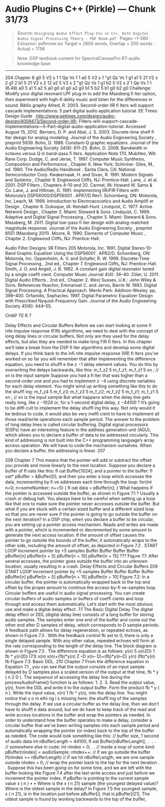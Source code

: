 # Audio Plugins C++ (Pirkle) — Chunk 31/73

> Source: `Designing Audio Effect Plug-Ins in C++_ With Digital Audio Signal Processing Theory - PDF Room.pdf` · Pages ~1-560 · Extractor: pdfminer.six
> Target ≈ 2800 words, Overlap = 200 words · Actual = 1756

> Note: DSP textbook content for SpectralCanvasPro RT-audio knowledge base

---
204  Chapter 6
g0 5 V2
s 1
1
Qp
 Vs 1 1
a0 5 V2
s 1
"g1
Qz
 Vs 1 g1
a1  5 21 V2
s 2 g1
2
b1  5 21 V2
s 2 12
a2  5 V2
s 2
"g1
Qz
 Vs 1 g1
b2  5 V2
s 2
1
Qp
 Vs 1 1
(6.48)
a0   5
a1   5
a2   5
a0
g0
a1
g0
a2
g0
b1   5
b2   5
b1
g0
b2
g0
 Challenge: Modify your digital resonant LPF plug-in to add the Massberg ﬁ lter option, then
experiment with high-ﬁ delity music and listen for the differences in sound.
      Biblio graphy
 Allred, R. 2003. Second-order IIR ﬁ lters will support cascade implementations: 5 part digital audio application
tutorial.  EE Times Design Guide .  http://www.eetimes.com/design/audio-design/4009473/Second-order-IIR-
Filters-will-support-cascade-implementations—5-Part-digital-audio-application-tutorial. Accessed August 15,
2012.
 Berners, D. P. and Abel, J. S. 2003. Discrete-time shelf ﬁ lter design for analog modeling.  Journal of the Audio
Engineering Society , preprint 5939.
 Bohn, D. 1986. Constant-Q graphic equalizers.  Journal of the Audio Engineering Society  34(9): 611–25.
 Bohn, D. 2008. Bandwidth in octaves versus Q in band-pass ﬁ lters. Application Note 170. Mukilteo,
WA: Rane Corp.
 Dodge, C. and Jerse, T. 1997.  Computer Music Synthesis, Composition and Performance , Chapter 6. New York:
Schirmer.
 Giles, M., ed. 1980.  The Audio/Radio Handbook . Santa Clara, CA: National Semiconductor Corp.
 Kwakernaak, H. and Sivan, R. 1991.  Modern Signals and Systems , Chapter 9. Englewood Cliffs, NJ:
Prentice-Hall.
 Lane, J. et al. 2001.  DSP Filters , Chapters 4–10 and 20. Carmel, IN: Howard W. Sams & Co.
 Lane, J. and Hillman, G. 1991.  Implementing IIR/FIR Filters with Motorola’s DSP56000/DSP56001 . APR7/D
Rev1. Schomberg, ON: Motorola, Inc.
 Leach, M. 1999.  Introduction to Electroacoustics and Audio Ampliﬁ er Design , Chapter 6. Dubuque, IA:
Kendall-Hunt.
 Lindquist, C. 1977.  Active Network Design , Chapter 2. Miami: Steward & Sons.
 Lindquist, C. 1999.  Adaptive and Digital Signal Processing , Chapter 5. Miami: Steward & Sons.
 Massberg, M. 2011. Digital low-pass ﬁ lter design with analog-matched magnitude response.  Journal of the Audio
Engineering Society , preprint 8551 (Massberg 2011).
 Moore, R. 1990.  Elements of Computer Music , Chapter 2. Englewood Cliffs, NJ: Prentice-Hall.

Audio Filter Designs: IIR Filters  205
   Motorola, Inc. 1991.  Digital Stereo 10-Band Graphic Equalizer Using the DSP56001 . APR2/D. Schomberg, ON:
Motorola, Inc.
 Oppenheim, A. V. and Schafer, R. W. 1999.  Discrete-Time Signal Processing , 2nd ed., Chapter 7. Englewood
Cliffs, NJ: Prentice-Hall.
   Smith, J. O. and Angell, J. B. 1982. A constant gain digital resonator tuned by a single coefﬁ cient.  Computer
Music Journal  4(4): 36–40.
 Zöler, U. 2011.  Digital Audio Effects , 2nd ed., Chapter 2. West Sussex, U.K.: John Wiley & Sons.
References
Ifeachor, Emmanuel C. and Jervis, Barrie W. 1993. Digital Signal Processing: A Practical Approach. Menlo Park:
Addison-Wesley. pp. 398–400.
Orfanidis, Sophacles. 1997. Digital Parametric Equalizer Design with Prescribed Nyquist-Frequency Gain.
Journal of the Audio Engineering Society 45(6): 444–55.

CHAP TE R 7

Delay Effects and
Circular Buffers
    Before we can start looking at some ﬁ nite impulse response (FIR) algorithms, we need to
deal with the concept of long delay lines or circular buffers. Not only are they used for the
delay effects, but also they are needed to make long FIR ﬁ lters. In this chapter we’ll take a
break from the DSP ﬁ lter algorithms and develop some digital delays. If you think back to the
inﬁ nite impulse response (IIR) ﬁ lters you’ve worked on so far you will remember that after
implementing the difference equation, you need to shufﬂ e the  z  −1  delay element values. You
do this by overwriting the delays backwards, like this:
  m_f_z2 5 m_f_z1;
  m_f_z1 5  xn ;
   //  xn  is the input sample
 Suppose you had a ﬁ lter that was higher than a second-order one and you had to implement
 z  −4  using discrete variables for each delay element. You might wind up writing something like
this to do the shufﬂ ing:
  m_f_z4 5 m_f_z3;
  m_f_z3 5 m_f_z2;
  m_f_z2 5 m_f_z1;
  m_f_z1 5  xn ;
   //  xn  is the input sample
 But what happens when the delay line gets really long, like  z  −1024  or, for a 1-second digital
delay,  z  −44100 ? It’s going to be difﬁ cult to implement the delay shufﬂ ing this way. Not only
would it be tedious to code, it would also be very inefﬁ cient to have to implement all those
read/write operations each sample period. The answer to the problem of long delay lines is
called circular buffering.
 Digital signal processors (DSPs) have an interesting feature in the address generation unit
(AGU), which allows you to declare a buffer of data to be addressed circularly. This kind of
addressing is not built into the C++ programming language’s array access operation. We will
have to code the mechanism ourselves. When you declare a buffer, the addressing is linear.
207

208  Chapter 7
This means that the pointer will add or subtract the offset you provide and move linearly to
the next location. Suppose you declare a buffer of ﬂ oats like this:
  ﬂ oat Buffer[1024];
 and a pointer to the buffer:
    ﬂ oat* pBuffer = &Buffer[0];
 and then you enter a loop which accesses the data, incrementing by ﬁ ve addresses each time
through the loop:
    for(int n=0; n<someNumber; n+=5)
    {
             ﬂ oat data = pBuffer[n];
    }
 What happens if the pointer is accessed outside the buffer, as shown in  Figure 7.1 ? Usually
a crash or debug halt. You always have to be careful when setting up a loop like that one
to make sure the pointer never accesses outside the buffer. But what if you are stuck with
a certain sized buffer and a different sized loop so that you are never sure if the pointer is
going to go outside the buffer on the next iteration? In a DSP chip, when you declare a buffer
to be circular, you are setting up a pointer access mechanism. Reads and writes are made
with a pointer, which is incremented or decremented by some amount to generate the next
access location. If the amount of offset causes the pointer to go outside the bounds of the
buffer, it automatically wraps to the other side, including the amount of offset, as depicted
in  Figure 7.2 .
START  LOOP
Increment pointer by +5 samples
Buffer
Buffer
Buffer
Buffer
pBuffer[n]
pBuffer[n + 5]
pBuffer[n + 10]
pBuffer[n + 15]
???
 Figure 7.1:     After several accesses, the pointer goes outside the buffer into an unknown location,
usually resulting in a crash.
Delay Effects and Circular Buffers   209
START  LOOP
Increment  pointer by +5  samples
Buffer
Buffer
Buffer
Buffer
pBuffer[n]
pBuffer[n + 5]
pBuffer[n + 15]
pBuffer[n + 10]
 Figure 7.2:     In a circular buffer, the pointer is automatically wrapped back to the top and
offset by the proper amount to continue the access-by-ﬁ ve-samples loop.
 Circular buffers are useful in audio signal processing. You can create circular buffers of audio
samples or buffers of coefﬁ cients and loop through and access them automatically. Let’s
start with the most obvious use and make a digital delay effect.
  7.1    The Basic Digital Delay
 The digital delay effect or DDL (digital delay line) consists of a long buffer for storing
audio samples. The samples enter one end of the buffer and come out the other end after  D
samples of delay, which corresponds to  D  sample periods. A feedback path allows for delay
regeneration, or repeated echoes, as shown in  Figure 7.3 . With the feedback control  fb  set
to 0, there is only a single delayed sample. With any other value, repeated echoes will form
at the rate corresponding to the length of the delay line. The block diagram is shown in
 Figure 7.3 .
 The difference equation is as follows:
  y(n) 5 x(n2D) 1 fb * y(n2D)
(7.1)
x(n)
x(n)+(fb)*y(n)
Z –D
x(n– D)+(fb)*y(n–D)
y(n)
(fb)*y(n)
fb
 Figure 7.3:     Basic DDL.
210  Chapter 7
 From the difference equation in  Equation 7.1 , you can see that the output consists of an input
sample delayed by  D  samples plus a scaled version of the output at that time,  fb  *  y ( n 2 D ). The
sequence of accessing the delay line during the processAudioFrame() function is as follows:
1.
2.
3.
   Read the output value, y(n), from the DDL and write it to the output buffer.
   Form the product  fb  *  y ( n ).
   Write the input value, x(n) 1 fb * y(n), into the delay line.
 You might notice that  s o m ethi ng   i s missing here: the shufﬂ ing of the samples through the
delay. If we use a circular buffer as the delay line, then we don’t have to shufﬂ e data around,
but we do have to keep track of the read and write access locations in the buffer and wrap the
pointers as needed. In order to understand how the buffer operates to make a delay, consider
a circular buffer that we’ve been writing samples into each sample period and automatically
wrapping the pointer (or index) back to the top of the buffer as needed. The code would look
something like this:
  // buffer size, 1 second of audio data
  int nBufferLength = 44100;
  ﬂ oat Buffer[nBufferLength];
  .
  .
  .
  . // somewhere else in code:
  int nIndex = 0;
  .
  .
  // inside a loop of some kind:
    pBuffer[nIndex] = audioSample;
    nIndex++;
    // if we go outside the buffer
    if(nIndex >= nBufferLength) // if we hit nBufferLength, we are one sample outside
             nIndex = 0;      // wrap the pointer back to the top for the next iteration
    .
    .
 Suppose this has been going on for some time, and we are left with the buffer looking
like  Figure 7.4   after  the last write access and just before we increment the pointer index.
If pBuffer is pointing to the current sample value  x ( n )
•
•
   Where is the  x ( n 21) sample (the youngest delayed value)?
   Where is the oldest sample in the delay?
 In  Figure 7.5  the youngest sample,  x ( n 21), is in the location just before pBuffer[i], that is
pBuffer[i21]. The oldest sample is found by working backwards to the top of the buffer,
